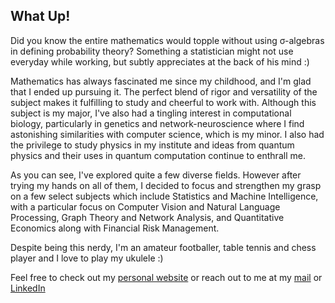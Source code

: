 ## What Up!
Did you know the entire mathematics would topple without using σ-algebras in defining probability theory? Something a statistician might not use everyday while working, but subtly appreciates at the back of his mind :)

Mathematics has always fascinated me since my childhood, and I'm glad that I ended up pursuing it. The perfect blend of rigor and versatility of the subject makes it fulfilling to study and cheerful to work with. Although this subject is my major, I've also had a tingling interest in computational biology, particularly in genetics and network-neuroscience where I find astonishing similarities with computer science, which is my minor. I also had the privilege to study physics in my institute and ideas from quantum physics and their uses in quantum computation continue to enthrall me.

As you can see, I've explored quite a few diverse fields. However after trying my hands on all of them, I decided to focus and strengthen my grasp on a few select subjects which include Statistics and Machine Intelligence, with a particular focus on Computer Vision and Natural Language Processing, Graph Theory and Network Analysis, and Quantitative Economics along with Financial Risk Management.

Despite being this nerdy, I'm an amateur footballer, table tennis and chess player and I love to play my ukulele :) 

Feel free to check out my [personal website](https://ananyapam7.github.io/) or reach out to me at my [mail](mailto:ad18ms075@iiserkol.ac.in) or [LinkedIn](https://www.linkedin.com/in/ananyapam-de-523757166/)
